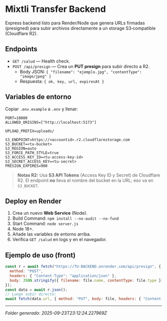 
# Mixtli Transfer Backend

Express backend listo para Render/Node que genera URLs firmadas (presigned) para subir archivos directamente a un storage S3‑compatible (Cloudflare R2).

## Endpoints

- `GET /salud` — Health check.
- `POST /api/presign` — Crea un **PUT presign** para subir directo a R2.
  - Body JSON: `{ "filename": "ejemplo.jpg", "contentType": "image/jpeg" }`
  - Respuesta: `{ ok, key, url, expiresAt }`

## Variables de entorno

Copiar `.env.example` a `.env` y llenar:

```env
PORT=10000
ALLOWED_ORIGINS=["http://localhost:5173"]

UPLOAD_PREFIX=uploads/

S3_ENDPOINT=https://<accountid>.r2.cloudflarestorage.com
S3_BUCKET=<tu-bucket>
S3_REGION=auto
S3_FORCE_PATH_STYLE=true
S3_ACCESS_KEY_ID=<tu-access-key-id>
S3_SECRET_ACCESS_KEY=<tu-secret>
PRESIGN_EXPIRES=900
```

> **Notas R2:** Usa **S3 API Tokens** (Access Key ID y Secret) de Cloudflare R2. El endpoint **no** lleva el nombre del bucket en la URL; eso va en `S3_BUCKET`.

## Deploy en Render

1. Crea un nuevo **Web Service** (Node).
2. Build Command: `npm install --no-audit --no-fund`
3. Start Command: `node server.js`
4. Node 18+.
5. Añade las variables de entorno arriba.
6. Verifica `GET /salud` en logs y en el navegador.

## Ejemplo de uso (front)

```js
const r = await fetch("https://TU-BACKEND.onrender.com/api/presign", {
  method: "POST",
  headers: { "Content-Type": "application/json" },
  body: JSON.stringify({ filename: file.name, contentType: file.type })
});
const data = await r.json();
// Luego subir directo:
await fetch(data.url, { method: "PUT", body: file, headers: { "Content-Type": file.type } });
```

---

_Folder generado: 2025-09-23T23:12:24.227969Z_
